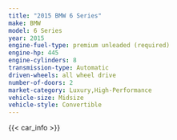 ```yaml
---
title: "2015 BMW 6 Series"
make: BMW
model: 6 Series
year: 2015
engine-fuel-type: premium unleaded (required)
engine-hp: 445
engine-cylinders: 8
transmission-type: Automatic
driven-wheels: all wheel drive
number-of-doors: 2
market-category: Luxury,High-Performance
vehicle-size: Midsize
vehicle-style: Convertible
---
```


{{< car_info >}}
